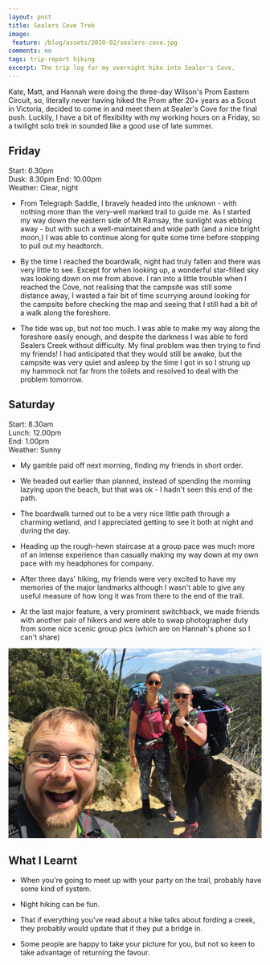 ```yaml
---
layout: post
title: Sealers Cove Trek
image:
 feature: /blog/assets/2020-02/sealers-cove.jpg
comments: no
tags: trip-report hiking 
excerpt: The trip log for my overnight hike into Sealer's Cove.
---
```


Kate, Matt, and Hannah were doing the three-day Wilson's Prom Eastern Circuit, so, literally never having hiked the Prom after 20+ years as a Scout in Victoria, decided to come in and meet them at Sealer's Cove for the final push. Luckily, I have a bit of flexibility with my working hours on a Friday, so a twilight solo trek in sounded like a good use of late summer.

## Friday ##
Start: 6.30pm  
Dusk: 8.30pm
End: 10.00pm  
Weather: Clear, night

* From Telegraph Saddle, I bravely headed into the unknown - with nothing more than the very-well marked trail to guide me. As I started my way down the eastern side of Mt Ramsay, the sunlight was ebbing away - but with such a well-maintained and wide path (and a nice bright moon,) I was able to continue along for quite some time before stopping to pull out my headtorch.

* By the time I reached the boardwalk, night had truly fallen and there was very little to see. Except for when looking up, a wonderful star-filled sky was looking down on me from above. I ran into a little trouble when I reached the Cove, not realising that the campsite was still some distance away, I wasted a fair bit of time scurrying around looking for the campsite before checking the map and seeing that I still had a bit of a walk along the foreshore.

* The tide was up, but not too much. I was able to make my way along the foreshore easily enough, and despite the darkness I was able to ford Sealers Creek without difficulty. My final problem was then trying to find my friends! I had anticipated that they would still be awake, but the campsite was very quiet and asleep by the time I got in so I strung up my hammock not far from the toilets and resolved to deal with the problem tomorrow.

## Saturday ##
Start: 8.30am  
Lunch: 12.00pm  
End: 1.00pm  
Weather: Sunny

* My gamble paid off next morning, finding my friends in short order. 

* We headed out earlier than planned, instead of spending the morning lazying upon the beach, but that was ok - I hadn't seen this end of the path.

* The boardwalk turned out to be a very nice little path through a charming wetland, and I appreciated getting to see it both at night and during the day.

* Heading up the rough-hewn staircase at a group pace was much more of an intense experience than casually making my way down at my own pace with my headphones for company.

* After three days' hiking, my friends were very excited to have my memories of the major landmarks although I wasn't able to give any useful measure of how long it was from there to the end of the trail.

* At the last major feature, a very prominent switchback, we made friends with another pair of hikers and were able to swap photographer duty from some nice scenic group pics (which are on Hannah's phone so I can't share)

![nearly made it out](/blog/assets/2020-02/bk_hike.jpg)

## What I Learnt ##
* When you're going to meet up with your party on the trail, probably have some kind of system.

* Night hiking can be fun.

* That if everything you've read about a hike talks about fording a creek, they probably would update that if they put a bridge in.

* Some people are happy to take your picture for you, but not so keen to take advantage of returning the favour.